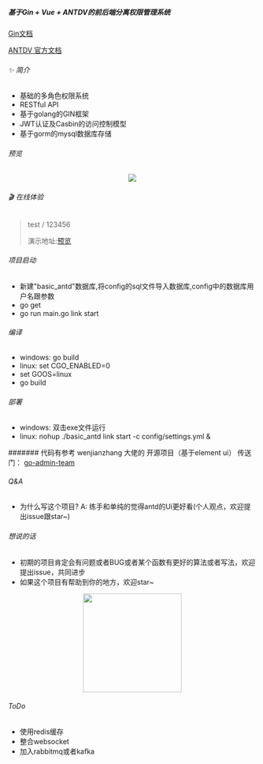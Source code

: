 ##### 基于Gin + Vue + ANTDV的前后端分离权限管理系统 
[Gin文档](https://gin-gonic.com/zh-cn/docs/)

[ANTDV 官方文档](https://pro.antdv.com/)

###### ✨ 简介
- 基础的多角色权限系统
- RESTful API
- 基于golang的GIN框架
- JWT认证及Casbin的访问控制模型
- 基于gorm的mysql数据库存储

###### 预览
<p align="center">
  <img  src="http://115.29.226.247:8888/static/screen.png">
</p>

###### 🎬 在线体验
> test  /  123456
>
>演示地址:[预览](http://115.29.226.247:8011)

###### 项目启动
- 新建"basic_antd"数据库,将config的sql文件导入数据库,config中的数据库用户名跟参数
- go get
- go run main.go link start

###### 编译
- windows: go build
- linux: set CGO_ENABLED=0
- set GOOS=linux
- go build

###### 部署
- windows: 双击exe文件运行
- linux: nohup ./basic_antd link start -c config/settings.yml &

####### 代码有参考 wenjianzhang 大佬的 开源项目（基于element ui）
传送门：
[go-admin-team](https://github.com/go-admin-team/go-admin)

###### Q&A
- 为什么写这个项目? A: 练手和单纯的觉得antd的Ui更好看(个人观点，欢迎提出issue跟star~)

###### 想说的话
- 初期的项目肯定会有问题或者BUG或者某个函数有更好的算法或者写法，欢迎提出issue，共同进步
- 如果这个项目有帮助到你的地方，欢迎star~

<p align="center">
  <img  src="http://115.29.226.247:8888/static/xmn.gif" width="200px" height="200px">
</p>

###### ToDo
- 使用redis缓存
- 整合websocket
- 加入rabbitmq或者kafka